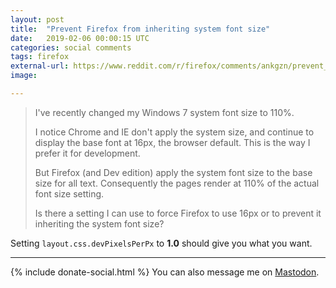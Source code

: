 ```yaml
---
layout: post
title:  "Prevent Firefox from inheriting system font size"
date:   2019-02-06 00:00:15 UTC
categories: social comments
tags: firefox
external-url: https://www.reddit.com/r/firefox/comments/ankgzn/prevent_firefox_from_inheriting_system_font_size/efu078s/
image: 

---
```


>I've recently changed my Windows 7 system font size to 110%.
>
>I notice Chrome and IE don't apply the system size, and continue to display the base font at 16px, the browser default. This is the way I prefer it for development.
>
>But Firefox (and Dev edition) apply the system font size to the base size for all text. Consequently the pages render at 110% of the actual font size setting.
>
>Is there a setting I can use to force Firefox to use 16px or to prevent it inheriting the system font size?

Setting `layout.css.devPixelsPerPx` to **1.0** should give you what you want.

---

{% include donate-social.html %} You can also message me on [Mastodon](https://mastodon.social/@yoasif).